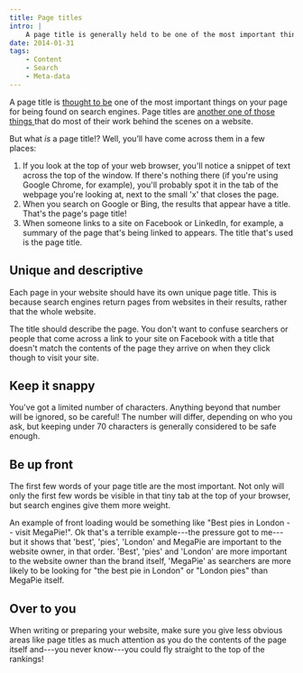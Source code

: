 ```yaml
---
title: Page titles
intro: |
    A page title is generally held to be one of the most important things on a web page for being found on search engines like Google.
date: 2014-01-31
tags:
    - Content
    - Search
    - Meta-data
---
```


A page title is [thought to be](/resources/the-great-unknown) one of the most important things on your page for being found on search engines. Page titles are [another one of those things ](/resources/page-descriptions) that do most of their work behind the scenes on a website.

But what _is_ a page title!? Well, you’ll have come across them in a few places:

1. If you look at the top of your web browser, you'll notice a snippet of text across the top of the window. If there's nothing there (if you're using Google Chrome, for example), you'll probably spot it in the tab of the webpage you're looking at, next to the small 'x' that closes the page.
3. When you search on Google or Bing, the results that appear have a title. That's the page's page title!
4. When someone links to a site on Facebook or LinkedIn, for example, a summary of the page that's being linked to appears. The title that's used is the page title.


## Unique and descriptive

Each page in your website should have its own unique page title. This is because search engines return pages from websites in their results, rather that the whole website.

The title should describe the page. You don't want to confuse searchers or people that come across a link to your site on Facebook with a title that doesn't match the contents of the page they arrive on when they click though to visit your site.


## Keep it snappy

You've got a limited number of characters. Anything beyond that number will be ignored, so be careful! The number will differ, depending on who you ask, but keeping under 70 characters is generally considered to be safe enough.


## Be up front

The first few words of your page title are the most important. Not only will only the first few words be visible in that tiny tab at the top of your browser, but search engines give them more weight.

An example of front loading would be something like "Best pies in London -- visit MegaPie!". Ok that's a terrible example---the pressure got to me---but it shows that 'best', 'pies', 'London' and MegaPie are important to the website owner, in that order. 'Best', 'pies' and 'London' are more important to the website owner than the brand itself, 'MegaPie' as searchers are more likely to be looking for "the best pie in London" or "London pies" than MegaPie itself.


## Over to you

When writing or preparing your website, make sure you give less obvious areas like page titles as much attention as you do the contents of the page itself and---you never know---you could fly straight to the top of the rankings!
